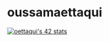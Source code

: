 # oussamaettaqui
[![oettaqui's 42 stats](https://badge.mediaplus.ma/binary/oettaqui)](https://github.com/oakoudad/badge42)
